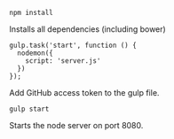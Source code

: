 ```
npm install
```
Installs all dependencies (including bower)

```
gulp.task('start', function () {
  nodemon({
    script: 'server.js'
  })
});
```
Add GitHub access token to the gulp file.

```
gulp start
```
Starts the node server on port 8080.
